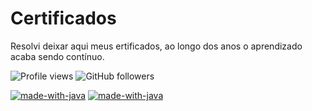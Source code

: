 # Certificados
 Resolvi deixar aqui meus ertificados, ao longo dos anos o aprendizado acaba sendo contínuo.

 ![Profile views](https://visitor-badge.glitch.me/badge?page_id=edufelizardo1.visitor-certificados)
 ![GitHub followers](https://img.shields.io/github/followers/edufelizardo1?style=social)


[![made-with-java](https://img.shields.io/badge/Contact-Linkedin-428df5.svg)](https://www.linkedin.com/in/eduardo-felizardo-c%C3%A2ndido-28b16122)
[![made-with-java](https://img.shields.io/badge/Contact-gmail-f54281.svg)](edufelizardo1@gmail.com)
